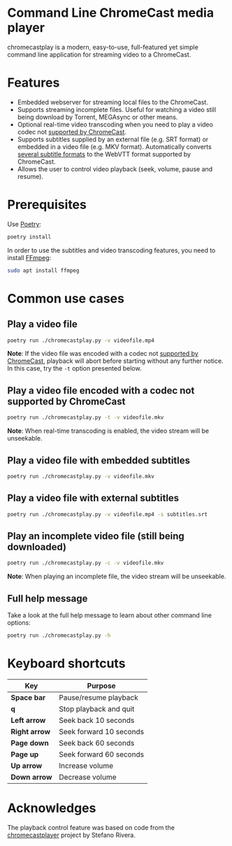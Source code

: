 # Command Line ChromeCast media player

chromecastplay is a modern, easy-to-use, full-featured yet simple command line
application for streaming video to a ChromeCast.


# Features

 * Embedded webserver for streaming local files to the ChromeCast.
 * Supports streaming incomplete files. Useful for watching a video still being download by Torrent, MEGAsync or other means.
 * Optional real-time video transcoding when you need to play a video codec not [supported by ChromeCast](https://developers.google.com/cast/docs/media).
 * Supports subtitles supplied by an external file (e.g. SRT format) or embedded in a video file (e.g. MKV format). Automatically converts [several subtitle formats](https://trac.ffmpeg.org/wiki/ExtractSubtitles) to the WebVTT format supported by ChromeCast.
 * Allows the user to control video playback (seek, volume, pause and resume).


# Prerequisites

Use [Poetry](https://python-poetry.org):
```bash
poetry install
```

In order to use the subtitles and video transcoding features, you need to install [FFmpeg](http://www.ffmpeg.org):

```bash
sudo apt install ffmpeg
```


# Common use cases

## Play a video file

```bash
poetry run ./chromecastplay.py -v videofile.mp4
```

**Note**: If the video file was encoded with a codec not
[supported by ChromeCast](https://developers.google.com/cast/docs/media),
playback will abort before starting without any further notice. In this case,
try the `-t` option presented below.

## Play a video file encoded with a codec not supported by ChromeCast

```bash
poetry run ./chromecastplay.py -t -v videofile.mkv
```

**Note**: When real-time transcoding is enabled, the video stream will
be unseekable.

## Play a video file with embedded subtitles

```bash
poetry run ./chromecastplay.py -v videofile.mkv
```

## Play a video file with external subtitles

```bash
poetry run ./chromecastplay.py -v videofile.mp4 -s subtitles.srt
```

## Play an incomplete video file (still being downloaded)

```bash
poetry run ./chromecastplay.py -c -v videofile.mkv
```

**Note**: When playing an incomplete file, the video stream will
be unseekable.

## Full help message

Take a look at the full help message to learn about other command line options:

```bash
poetry run ./chromecastplay.py -h
```


# Keyboard shortcuts

| Key             | Purpose                 |
|-----------------|-------------------------|
| **Space bar**   | Pause/resume playback   |
| **q**           | Stop playback and quit  |
| **Left arrow**  | Seek back 10 seconds    |
| **Right arrow** | Seek forward 10 seconds |
| **Page down**   | Seek back 60 seconds    |
| **Page up**     | Seek forward 60 seconds |
| **Up arrow**    | Increase volume         |
| **Down arrow**  | Decrease volume         |


# Acknowledges

The playback control feature was based on code from the
[chromecastplayer](https://github.com/stefanor/chromecastplayer/)
project by Stefano Rivera.
